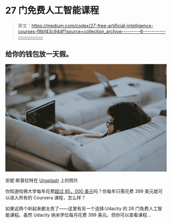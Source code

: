 # 27 门免费人工智能课程

> 原文：<https://medium.com/codex/27-free-artificial-intelligence-courses-f8bf43c94df?source=collection_archive---------6----------------------->

## 给你的钱包放一天假。

![](img/b3134de7e136f26d54711cd2ebd309aa.png)

安妮·斯普拉特在 [Unsplash](https://unsplash.com?utm_source=medium&utm_medium=referral) 上的照片

你知道哈佛大学每年花费[超过 85，000 美元](https://www.gse.harvard.edu/financialaid/tuition)吗？你每年只需花费 399 美元就可以进入所有的 Coursera 课程，怎么样？

如果这两个听起来都太贵了——这里有另一个选择:Udacity 的 26 门免费人工智能课程。虽然 Udacity 纳米学位每月花费 399 美元，但你可以查看课程…